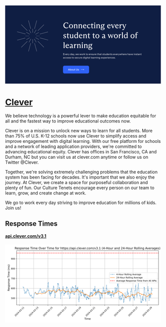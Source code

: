 [![Visit Clever](imagePreview.png)](https://clever.com)

# [Clever](https://clever.com)

We believe technology is a powerful lever to make education equitable for all and the fastest way to improve educational outcomes now.

Clever is on a mission to unlock new ways to learn for all students. More than 75% of U.S. K-12 schools now use Clever to simplify access and improve engagement with digital learning. With our free platform for schools and a network of leading application providers, we're committed to advancing educational equity.  Clever has offices in San Francisco, CA and Durham, NC but you can visit us at clever.com anytime or follow us on Twitter @Clever.

Together, we're solving extremely challenging problems that the education system has been facing for decades. It's important that we also enjoy the journey. At Clever, we create a space for purposeful collaboration and plenty of fun. Our Culture Tenets encourage every person on our team to learn, grow, and create change at work.

We go to work every day striving to improve education for millions of kids. Join us!

## Response Times

#### [api.clever.com/v3.1](https://api.clever.com/v3.1)

![api.clever.com/v3.1](response-time-charts/6170692e636c657665722e636f6d2f76332e31.svg)
